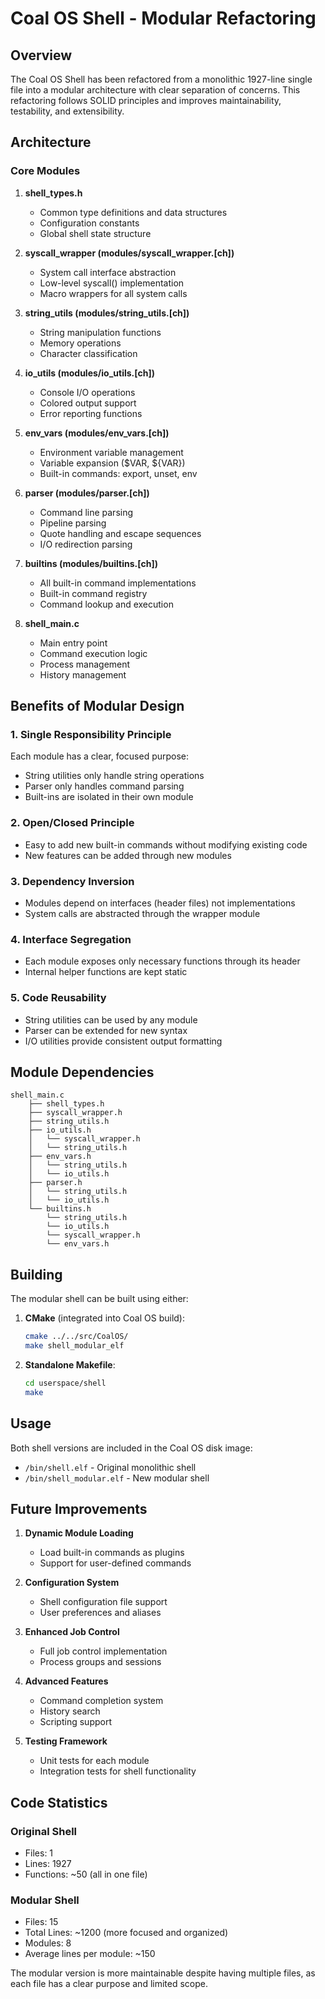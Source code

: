 # Coal OS Shell - Modular Refactoring

## Overview

The Coal OS Shell has been refactored from a monolithic 1927-line single file into a modular architecture with clear separation of concerns. This refactoring follows SOLID principles and improves maintainability, testability, and extensibility.

## Architecture

### Core Modules

1. **shell_types.h**
   - Common type definitions and data structures
   - Configuration constants
   - Global shell state structure

2. **syscall_wrapper (modules/syscall_wrapper.[ch])**
   - System call interface abstraction
   - Low-level syscall() implementation
   - Macro wrappers for all system calls

3. **string_utils (modules/string_utils.[ch])**
   - String manipulation functions
   - Memory operations
   - Character classification

4. **io_utils (modules/io_utils.[ch])**
   - Console I/O operations
   - Colored output support
   - Error reporting functions

5. **env_vars (modules/env_vars.[ch])**
   - Environment variable management
   - Variable expansion ($VAR, ${VAR})
   - Built-in commands: export, unset, env

6. **parser (modules/parser.[ch])**
   - Command line parsing
   - Pipeline parsing
   - Quote handling and escape sequences
   - I/O redirection parsing

7. **builtins (modules/builtins.[ch])**
   - All built-in command implementations
   - Built-in command registry
   - Command lookup and execution

8. **shell_main.c**
   - Main entry point
   - Command execution logic
   - Process management
   - History management

## Benefits of Modular Design

### 1. Single Responsibility Principle
Each module has a clear, focused purpose:
- String utilities only handle string operations
- Parser only handles command parsing
- Built-ins are isolated in their own module

### 2. Open/Closed Principle
- Easy to add new built-in commands without modifying existing code
- New features can be added through new modules

### 3. Dependency Inversion
- Modules depend on interfaces (header files) not implementations
- System calls are abstracted through the wrapper module

### 4. Interface Segregation
- Each module exposes only necessary functions through its header
- Internal helper functions are kept static

### 5. Code Reusability
- String utilities can be used by any module
- Parser can be extended for new syntax
- I/O utilities provide consistent output formatting

## Module Dependencies

```
shell_main.c
    ├── shell_types.h
    ├── syscall_wrapper.h
    ├── string_utils.h
    ├── io_utils.h
    │   └── syscall_wrapper.h
    │   └── string_utils.h
    ├── env_vars.h
    │   └── string_utils.h
    │   └── io_utils.h
    ├── parser.h
    │   └── string_utils.h
    │   └── io_utils.h
    └── builtins.h
        └── string_utils.h
        └── io_utils.h
        └── syscall_wrapper.h
        └── env_vars.h
```

## Building

The modular shell can be built using either:

1. **CMake** (integrated into Coal OS build):
   ```bash
   cmake ../../src/CoalOS/
   make shell_modular_elf
   ```

2. **Standalone Makefile**:
   ```bash
   cd userspace/shell
   make
   ```

## Usage

Both shell versions are included in the Coal OS disk image:
- `/bin/shell.elf` - Original monolithic shell
- `/bin/shell_modular.elf` - New modular shell

## Future Improvements

1. **Dynamic Module Loading**
   - Load built-in commands as plugins
   - Support for user-defined commands

2. **Configuration System**
   - Shell configuration file support
   - User preferences and aliases

3. **Enhanced Job Control**
   - Full job control implementation
   - Process groups and sessions

4. **Advanced Features**
   - Command completion system
   - History search
   - Scripting support

5. **Testing Framework**
   - Unit tests for each module
   - Integration tests for shell functionality

## Code Statistics

### Original Shell
- Files: 1
- Lines: 1927
- Functions: ~50 (all in one file)

### Modular Shell
- Files: 15
- Total Lines: ~1200 (more focused and organized)
- Modules: 8
- Average lines per module: ~150

The modular version is more maintainable despite having multiple files, as each file has a clear purpose and limited scope.